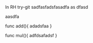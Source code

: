 In RH try-git
sadfasfadsfasadfa
as
dfasd

aasdfa



func add(){
adadsfaa
}

func mul(){
adfdsafadsf
}